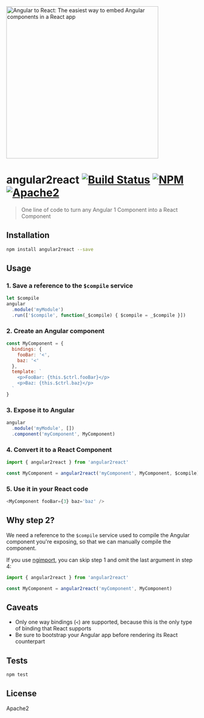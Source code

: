 <img alt="Angular to React: The easiest way to embed Angular components in a React app" src="https://raw.githubusercontent.com/coatue/angular2react/master/logo.png" width="400px" />

# angular2react [![Build Status](https://img.shields.io/circleci/project/coatue/angular2react.svg?branch=master&style=flat-square)](https://circleci.com/gh/coatue/angular2react) [![NPM](https://img.shields.io/npm/v/angular2react.svg?style=flat-square)](https://www.npmjs.com/package/angular2react) [![Apache2](https://img.shields.io/npm/l/angular2react.svg?style=flat-square)](https://opensource.org/licenses/Apache2)

> One line of code to turn any Angular 1 Component into a React Component

## Installation

```sh
npm install angular2react --save
```

## Usage

### 1. Save a reference to the `$compile` service

```js
let $compile
angular
  .module('myModule')
  .run(['$compile', function(_$compile) { $compile = _$compile }])
```

### 2. Create an Angular component

```js
const MyComponent = {
  bindings: {
    fooBar: '<',
    baz: '<'
  },
  template: `
    <p>FooBar: {this.$ctrl.fooBar}</p>
    <p>Baz: {this.$ctrl.baz}</p>
  `
}
```

### 3. Expose it to Angular

```js
angular
  .module('myModule', [])
  .component('myComponent', MyComponent)
```

### 4. Convert it to a React Component

```js
import { angular2react } from 'angular2react'

const MyComponent = angular2react('myComponent', MyComponent, $compile)
```

### 5. Use it in your React code

```js
<MyComponent fooBar={3} baz='baz' />
```

## Why step 2?

We need a reference to the `$compile` service used to compile the Angular component you're exposing, so that we can manually compile the component.

If you use [ngimport](https://github.com/bcherny/ngimport), you can skip step 1 and omit the last argument in step 4:

```js
import { angular2react } from 'angular2react'

const MyComponent = angular2react('myComponent', MyComponent)
```

## Caveats

- Only one way bindings (`<`) are supported, because this is the only type of binding that React supports
- Be sure to bootstrap your Angular app before rendering its React counterpart

## Tests

```sh
npm test
```

## License

Apache2
